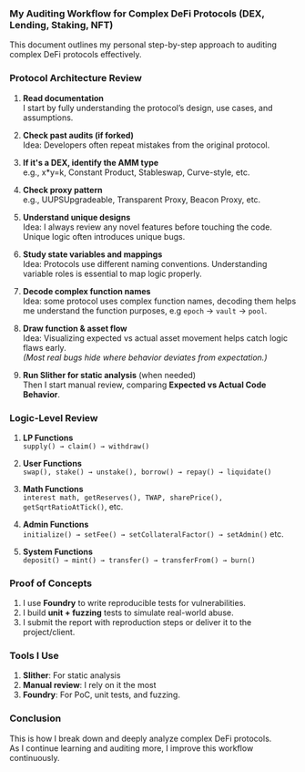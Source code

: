 ### My Auditing Workflow for Complex DeFi Protocols (DEX, Lending, Staking, NFT)

This document outlines my personal step-by-step approach to auditing complex DeFi protocols effectively.



###  Protocol Architecture Review
1. **Read documentation**  
   I start by fully understanding the protocol’s design, use cases, and assumptions.

2. **Check past audits (if forked)**  
   Idea: Developers often repeat mistakes from the original protocol.

3. **If it's a DEX, identify the AMM type**  
   e.g., x*y=k, Constant Product, Stableswap, Curve-style, etc.

4. **Check proxy pattern**  
   e.g., UUPSUpgradeable, Transparent Proxy, Beacon Proxy, etc.

5. **Understand unique designs**  
   Idea: I always review any novel features before touching the code. Unique logic often introduces unique bugs.

6. **Study state variables and mappings**  
   Idea: Protocols use different naming conventions. Understanding variable roles is essential to map logic properly.

7. **Decode complex function names**  
   Idea: some protocol uses complex function names, decoding them helps me understand the function purposes, e.g `epoch` → `vault` → `pool`.

8. **Draw function & asset flow**  
   Idea: Visualizing expected vs actual asset movement helps catch logic flaws early.  
   *(Most real bugs hide where behavior deviates from expectation.)*

9. **Run Slither for static analysis** (when needed)  
   Then I start manual review, comparing **Expected vs Actual Code Behavior**.



###  Logic-Level Review
1. **LP Functions**  
`supply() → claim() → withdraw()`

2. **User Functions**  
`swap(), stake() → unstake(), borrow() → repay() → liquidate()`

3. **Math Functions**  
`interest math, getReserves(), TWAP, sharePrice(), getSqrtRatioAtTick()`, etc.

4. **Admin Functions**  
`initialize() → setFee() → setCollateralFactor() → setAdmin()` etc.

5. **System Functions**  
`deposit() → mint() → transfer() → transferFrom() → burn()`



### Proof of Concepts
1. I use **Foundry** to write reproducible tests for vulnerabilities.  
2. I build **unit + fuzzing** tests to simulate real-world abuse.  
3. I submit the report with reproduction steps or deliver it to the project/client.



### Tools I Use
1. **Slither**: For static analysis  
2. **Manual review**: I rely on it the most  
3. **Foundry**: For PoC, unit tests, and fuzzing.



### Conclusion
This is how I break down and deeply analyze complex DeFi protocols.  
As I continue learning and auditing more, I improve this workflow continuously.